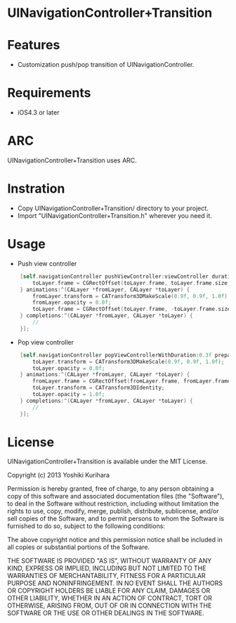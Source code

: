 UINavigationController+Transition
==========

# Features #

- Customization push/pop transition of UINavigationController.

# Requirements #

- iOS4.3 or later

# ARC #

UINavigationController+Transition uses ARC.

# Instration #

- Copy UINavigationController+Transition/ directory to your project.
- Import "UINavigationController+Transition.h" wherever you need it.

# Usage #

- Push view controller
``` objective-c
    [self.navigationController pushViewController:viewController duration:0.3f preparations:^(CALayer *fromLayer, CALayer *toLayer) {
        toLayer.frame = CGRectOffset(toLayer.frame, toLayer.frame.size.width, 0.0f);
    } animations:^(CALayer *fromLayer, CALayer *toLayer) {
        fromLayer.transform = CATransform3DMakeScale(0.9f, 0.9f, 1.0f);
        fromLayer.opacity = 0.0f;
        toLayer.frame = CGRectOffset(toLayer.frame, -toLayer.frame.size.width, 0.0f);
    } completions:^(CALayer *fromLayer, CALayer *toLayer) {
        //
    }];
```

- Pop view controller
``` objective-c
    [self.navigationController popViewControllerWithDuration:0.3f preparations:^(CALayer *fromLayer, CALayer *toLayer) {
        toLayer.transform = CATransform3DMakeScale(0.9f, 0.9f, 1.0f);
        toLayer.opacity = 0.0f;
    } animations:^(CALayer *fromLayer, CALayer *toLayer) {
        fromLayer.frame = CGRectOffset(fromLayer.frame, fromLayer.frame.size.width, 0.0f);
        toLayer.transform = CATransform3DIdentity;
        toLayer.opacity = 1.0f;
    } completions:^(CALayer *fromLayer, CALayer *toLayer) {
        //
    }];
```

# License #

UINavigationController+Transition is available under the MIT License.

Copyright (c) 2013 Yoshiki Kurihara

Permission is hereby granted, free of charge, to any person obtaining a copy
of this software and associated documentation files (the "Software"), to deal
in the Software without restriction, including without limitation the rights
to use, copy, modify, merge, publish, distribute, sublicense, and/or sell
copies of the Software, and to permit persons to whom the Software is
furnished to do so, subject to the following conditions:

The above copyright notice and this permission notice shall be included in
all copies or substantial portions of the Software.

THE SOFTWARE IS PROVIDED "AS IS", WITHOUT WARRANTY OF ANY KIND, EXPRESS OR
IMPLIED, INCLUDING BUT NOT LIMITED TO THE WARRANTIES OF MERCHANTABILITY,
FITNESS FOR A PARTICULAR PURPOSE AND NONINFRINGEMENT. IN NO EVENT SHALL THE
AUTHORS OR COPYRIGHT HOLDERS BE LIABLE FOR ANY CLAIM, DAMAGES OR OTHER
LIABILITY, WHETHER IN AN ACTION OF CONTRACT, TORT OR OTHERWISE, ARISING FROM,
OUT OF OR IN CONNECTION WITH THE SOFTWARE OR THE USE OR OTHER DEALINGS IN
THE SOFTWARE.
